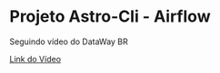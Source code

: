 # Projeto Astro-Cli - Airflow

Seguindo vídeo do DataWay BR

[Link do Vídeo](https://www.youtube.com/watch?v=cET2DwVhnc4)